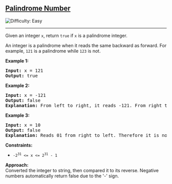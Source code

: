 <h2><a href="https://leetcode.com/problems/palindrome-number">Palindrome Number</a></h2>  
<img src='https://img.shields.io/badge/Difficulty-Easy-brightgreen' alt='Difficulty: Easy' />  
<hr>  
<p>Given an integer <code>x</code>, return <code>true</code> if <code>x</code> is a palindrome integer.</p>

<p>An integer is a palindrome when it reads the same backward as forward. For example, <code>121</code> is a palindrome while <code>123</code> is not.</p>

<p><strong class="example">Example 1:</strong></p>  
<pre>
<strong>Input:</strong> x = 121
<strong>Output:</strong> true
</pre>

<p><strong class="example">Example 2:</strong></p>  
<pre>
<strong>Input:</strong> x = -121
<strong>Output:</strong> false
<strong>Explanation:</strong> From left to right, it reads -121. From right to left, it becomes 121-. Therefore it is not a palindrome.
</pre>

<p><strong class="example">Example 3:</strong></p>  
<pre>
<strong>Input:</strong> x = 10
<strong>Output:</strong> false
<strong>Explanation:</strong> Reads 01 from right to left. Therefore it is not a palindrome.
</pre>

<p><strong>Constraints:</strong></p>  
<ul>  
  <li><code>-2<sup>31</sup> &lt;= x &lt;= 2<sup>31</sup> - 1</code></li>  
</ul>

<strong>Approach:</strong>  
Converted the integer to string, then compared it to its reverse. Negative numbers automatically return false due to the '-' sign.
